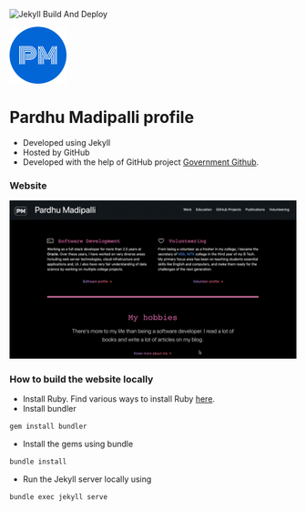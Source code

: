 ![Jekyll Build And Deploy](https://github.com/PardhuMadipalli/pardhumadipalli.github.io/actions/workflows/pages/pages-build-deployment/badge.svg)

<img src="assets/img/android-chrome-192x192.png" alt="PardhuMadipalli Logo" width="100"/>

# Pardhu Madipalli profile

- Developed using Jekyll
- Hosted by GitHub
- Developed with the help of GitHub project [Government Github](https://government.github.com/).

### Website

<a href="https://pardhumadipalli.github.io">
<img style="margin-left: auto; margin-right: auto" alt="PardhuMadipalli GitHub Page" src="files/website_recording.gif"/>
</a>
<br/>

### How to build the website locally

- Install Ruby. Find various ways to install Ruby [here](https://www.ruby-lang.org/en/documentation/installation/).
- Install bundler
```bash
gem install bundler
```
- Install the gems using bundle
```bash
bundle install
```
- Run the Jekyll server locally using
```bash
bundle exec jekyll serve
```
